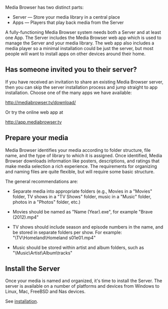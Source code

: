 Media Browser has two distinct parts:

* Server — Store your media library in a central place
* Apps — Players that play back media from the Server

A fully-functioning Media Browser system needs both a Server and at least one App. The Server includes the Media Browser web app which is used to manage the Server and your media library. The web app also includes a media player so a minimal installation could be just the server, but most people will want to install apps on other devices around their home.

## Has someone invited you to their server?

If you have received an invitation to share an existing Media Browser server, then you can skip the server installation process and jump straight to app installation. Choose one of the many apps we have available:

http://mediabrowser.tv/download/

Or try the online web app at

http://app.mediabrowser.tv

## Prepare your media

Media Browser identifies your media according to folder structure, file name, and the type of library to which it is assigned. Once identified, Media Browser downloads information like posters, descriptions, and ratings that make media selection a rich experience. The requirements for organizing and naming files are quite flexible, but will require some basic structure.

The general recommendations are:

* Separate media into appropriate folders (e.g., Movies in a "Movies" folder, TV shows in a "TV Shows" folder, music in a "Music" folder, photos in a "Photos" folder, etc.)

* Movies should be named as "Name (Year).exe", for example "Brave (2012).mp4"

* TV shows should include season and episode numbers in the name, and be stored in separate folders per show. For example: "\TV\Homeland\Homeland s01e01.mp4"

* Music should be stored within artist and album folders, such as "\Music\Artist\Album\tracks"

## Install the Server
Once your media is named and organized, it's time to install the Server. The server is available on a number of platforms and devices from Windows to Linux, Mac, FreeBSD and Nas devices.

See [installation](Installation).
